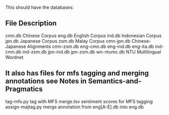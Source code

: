 This should have the databases:


File		Description
---------------------------------------------
cmn.db		Chinese Corpus
eng.db		English Corpus
ind.db		Indonesian Corpus	
jpn.db		Japanese Corpus
zsm.db		Malay Corpus
cmn-jpn.db	Chinese-Japanese Alignments
cmn-zsm.db
eng-cmn.db
eng-ind.db
eng-ita.db
ind-cmn.db
ind-zsm.db
jpn-ind.db
jpn-zsm.db
wn-ntumc.db	NTU Multilingual Wordnet


It also has files for mfs tagging and merging annotations
see Notes in Semantics-and-Pragmatics
---------------------------------------------------------
tag-mfs.py		tag with MFS
merge.tsv		sentiment scores for MFS tagging
assign-majtag.py	merge annotation from eng[A-E].db into eng.db
